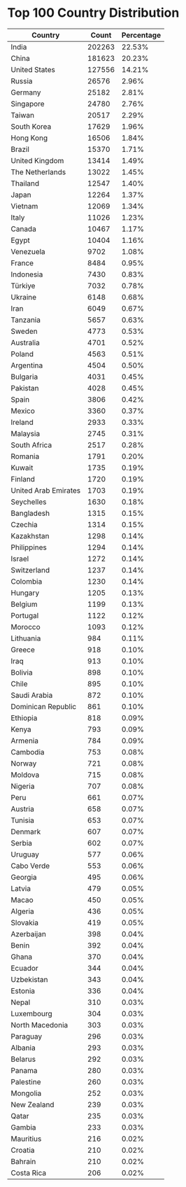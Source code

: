 # Top 100 Country Distribution
| Country | Count | Percentage |
|----|----|----|
| India | 202263 | 22.53% |
| China | 181623 | 20.23% |
| United States | 127556 | 14.21% |
| Russia | 26576 | 2.96% |
| Germany | 25182 | 2.81% |
| Singapore | 24780 | 2.76% |
| Taiwan | 20517 | 2.29% |
| South Korea | 17629 | 1.96% |
| Hong Kong | 16506 | 1.84% |
| Brazil | 15370 | 1.71% |
| United Kingdom | 13414 | 1.49% |
| The Netherlands | 13022 | 1.45% |
| Thailand | 12547 | 1.40% |
| Japan | 12264 | 1.37% |
| Vietnam | 12069 | 1.34% |
| Italy | 11026 | 1.23% |
| Canada | 10467 | 1.17% |
| Egypt | 10404 | 1.16% |
| Venezuela | 9702 | 1.08% |
| France | 8484 | 0.95% |
| Indonesia | 7430 | 0.83% |
| Türkiye | 7032 | 0.78% |
| Ukraine | 6148 | 0.68% |
| Iran | 6049 | 0.67% |
| Tanzania | 5657 | 0.63% |
| Sweden | 4773 | 0.53% |
| Australia | 4701 | 0.52% |
| Poland | 4563 | 0.51% |
| Argentina | 4504 | 0.50% |
| Bulgaria | 4031 | 0.45% |
| Pakistan | 4028 | 0.45% |
| Spain | 3806 | 0.42% |
| Mexico | 3360 | 0.37% |
| Ireland | 2933 | 0.33% |
| Malaysia | 2745 | 0.31% |
| South Africa | 2517 | 0.28% |
| Romania | 1791 | 0.20% |
| Kuwait | 1735 | 0.19% |
| Finland | 1720 | 0.19% |
| United Arab Emirates | 1703 | 0.19% |
| Seychelles | 1630 | 0.18% |
| Bangladesh | 1315 | 0.15% |
| Czechia | 1314 | 0.15% |
| Kazakhstan | 1298 | 0.14% |
| Philippines | 1294 | 0.14% |
| Israel | 1272 | 0.14% |
| Switzerland | 1237 | 0.14% |
| Colombia | 1230 | 0.14% |
| Hungary | 1205 | 0.13% |
| Belgium | 1199 | 0.13% |
| Portugal | 1122 | 0.12% |
| Morocco | 1093 | 0.12% |
| Lithuania | 984 | 0.11% |
| Greece | 918 | 0.10% |
| Iraq | 913 | 0.10% |
| Bolivia | 898 | 0.10% |
| Chile | 895 | 0.10% |
| Saudi Arabia | 872 | 0.10% |
| Dominican Republic | 861 | 0.10% |
| Ethiopia | 818 | 0.09% |
| Kenya | 793 | 0.09% |
| Armenia | 784 | 0.09% |
| Cambodia | 753 | 0.08% |
| Norway | 721 | 0.08% |
| Moldova | 715 | 0.08% |
| Nigeria | 707 | 0.08% |
| Peru | 661 | 0.07% |
| Austria | 658 | 0.07% |
| Tunisia | 653 | 0.07% |
| Denmark | 607 | 0.07% |
| Serbia | 602 | 0.07% |
| Uruguay | 577 | 0.06% |
| Cabo Verde | 553 | 0.06% |
| Georgia | 495 | 0.06% |
| Latvia | 479 | 0.05% |
| Macao | 450 | 0.05% |
| Algeria | 436 | 0.05% |
| Slovakia | 419 | 0.05% |
| Azerbaijan | 398 | 0.04% |
| Benin | 392 | 0.04% |
| Ghana | 370 | 0.04% |
| Ecuador | 344 | 0.04% |
| Uzbekistan | 343 | 0.04% |
| Estonia | 336 | 0.04% |
| Nepal | 310 | 0.03% |
| Luxembourg | 304 | 0.03% |
| North Macedonia | 303 | 0.03% |
| Paraguay | 296 | 0.03% |
| Albania | 293 | 0.03% |
| Belarus | 292 | 0.03% |
| Panama | 280 | 0.03% |
| Palestine | 260 | 0.03% |
| Mongolia | 252 | 0.03% |
| New Zealand | 239 | 0.03% |
| Qatar | 235 | 0.03% |
| Gambia | 233 | 0.03% |
| Mauritius | 216 | 0.02% |
| Croatia | 210 | 0.02% |
| Bahrain | 210 | 0.02% |
| Costa Rica | 206 | 0.02% |
